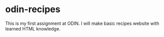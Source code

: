 # odin-recipes
This is my first assignment at ODIN.
I will make basic recipes website with learned HTML knowledge.